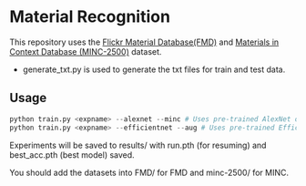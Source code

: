 # Material Recognition 
This repository uses the 
[Flickr Material Database(FMD)](https://people.csail.mit.edu/lavanya/fmd.html)
and 
[Materials in Context Database (MINC-2500)](http://opensurfaces.cs.cornell.edu/publications/minc/) 
dataset.

- generate\_txt.py is used to generate the txt files for 
train and test data. 

## Usage 

```python
python train.py <expname> --alexnet --minc # Uses pre-trained AlexNet on Minc
python train.py <expname> --efficientnet --aug # Uses pre-trained EfficientNet and RandAugment
```

Experiments will be saved to results/<expname> with 
run.pth (for resuming) and best\_acc.pth (best model) saved. 

You should add the datasets into FMD/ for FMD
and minc-2500/ for MINC.
